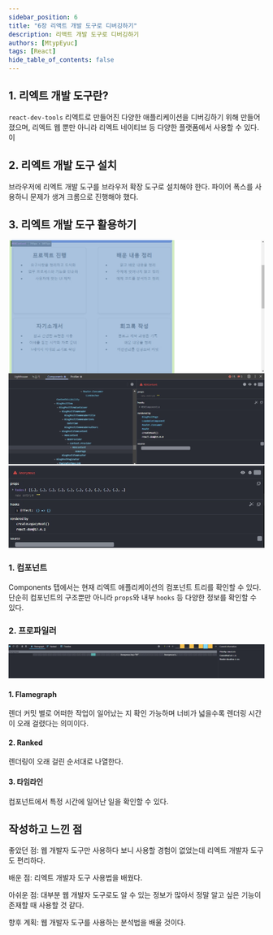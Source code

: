 ```yaml
---
sidebar_position: 6
title: "6장 리액트 개발 도구로 디버깅하기"
description: 리액트 개발 도구로 디버깅하기
authors: [MtypEyuc]
tags: [React]
hide_table_of_contents: false
---
```

## 1. 리엑트 개발 도구란?
`react-dev-tools` 리엑트로 만들어진 다양한 애플리케이션을 디버깅하기 위해 만들어졌으며, 리엑트 웹 뿐만 아니라 리엑트 네이티브 등 다양한 플랫폼에서 사용할 수 있다. 이
## 2. 리엑트 개발 도구 설치
브라우저에 리엑트 개발 도구를 브라우저 확장 도구로 설치해야 한다. 파이어 폭스를 사용하니 문제가 생겨 크롬으로 진행해야 했다.
## 3. 리엑트 개발 도구 활용하기
![img](../../../static/img/모던%20리액트%20Deep%20Dive/comp.webp)
![img](../../../static/img/모던%20리액트%20Deep%20Dive/comp2.webp)
### 1. 컴포넌트
Components 탭에서는 현재 리엑트 애플리케이션의 컴포넌트 트리를 확인할 수 있다. 단순히 컴포넌트의 구조뿐만 아니라 `props`와 내부 `hooks` 등 다양한 정보를 확인할 수 있다.
### 2. 프로파일러
![img](../../../static/img/모던%20리액트%20Deep%20Dive/comp3.webp)
#### 1. Flamegraph
렌더 커밋 별로 어떠한 작업이 일어났는 지 확인 가능하며 너비가 넓을수록 렌더링 시간이 오래 걸렸다는 의미이다.
#### 2. Ranked
렌더링이 오래 걸린 순서대로 나열한다.
#### 3. 타임라인
컴포넌트에서 특정 시간에 일어난 일을 확인할 수 있다.

## 작성하고 느낀 점
좋았던 점: 웹 개발자 도구만 사용하다 보니 사용할 경험이 없었는데 리엑트 개발자 도구도 편리하다.

배운 점: 리엑트 개발자 도구 사용법을 배웠다.

아쉬운 점: 대부분 웹 개발자 도구로도 알 수 있는 정보가 많아서 정말 알고 싶은 기능이 존재할 때 사용할 것 같다.

향후 계획: 웹 개발자 도구를 사용하는 분석법을 배울 것이다.


